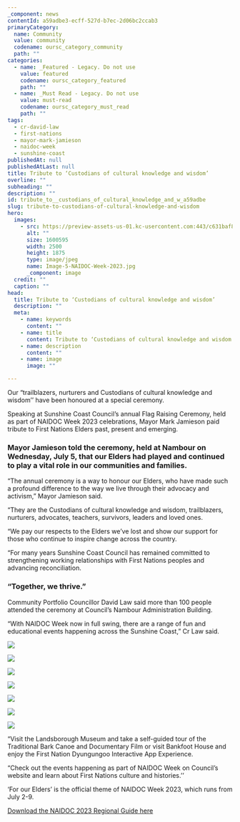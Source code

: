 ```yaml
---
_component: news
contentId: a59adbe3-ecff-527d-b7ec-2d06bc2ccab3
primaryCategory:
  name: Community
  value: community
  codename: oursc_category_community
  path: ""
categories:
  - name: _Featured - Legacy. Do not use
    value: featured
    codename: oursc_category_featured
    path: ""
  - name: _Must Read - Legacy. Do not use
    value: must-read
    codename: oursc_category_must_read
    path: ""
tags:
  - cr-david-law
  - first-nations
  - mayor-mark-jamieson
  - naidoc-week
  - sunshine-coast
publishedAt: null
publishedAtLast: null
title: Tribute to ‘Custodians of cultural knowledge and wisdom’
overline: ""
subheading: ""
description: ""
id: tribute_to__custodians_of_cultural_knowledge_and_w_a59adbe
slug: tribute-to-custodians-of-cultural-knowledge-and-wisdom
hero:
  images:
    - src: https://preview-assets-us-01.kc-usercontent.com:443/c631baf8-1b46-001f-580c-d0001b68b4a8/82c2c373-624f-430b-953b-92bd70d32213/Image-5-NAIDOC-Week-2023.jpg
      alt: ""
      size: 1600595
      width: 2500
      height: 1875
      type: image/jpeg
      name: Image-5-NAIDOC-Week-2023.jpg
      _component: image
  credit: ""
  caption: ""
head:
  title: Tribute to ‘Custodians of cultural knowledge and wisdom’
  description: ""
  meta:
    - name: keywords
      content: ""
    - name: title
      content: Tribute to ‘Custodians of cultural knowledge and wisdom’
    - name: description
      content: ""
    - name: image
      image: ""

---
```

Our “trailblazers, nurturers and Custodians of cultural knowledge and wisdom’’ have been honoured at a special ceremony.

Speaking at Sunshine Coast Council’s annual Flag Raising Ceremony, held as part of NAIDOC Week 2023 celebrations, Mayor Mark Jamieson paid tribute to First Nations Elders past, present and emerging.

### Mayor Jamieson told the ceremony, held at Nambour on Wednesday, July 5, that our Elders had played and continued to play a vital role in our communities and families.

“The annual ceremony is a way to honour our Elders, who have made such a profound difference to the way we live through their advocacy and activism,” Mayor Jamieson said.

“They are the Custodians of cultural knowledge and wisdom, trailblazers, nurturers, advocates, teachers, survivors, leaders and loved ones.

“We pay our respects to the Elders we’ve lost and show our support for those who continue to inspire change across the country.

“For many years Sunshine Coast Council has remained committed to strengthening working relationships with First Nations peoples and advancing reconciliation.

### “Together, we thrive.”

Community Portfolio Councillor David Law said more than 100 people attended the ceremony at Council’s Nambour Administration Building.

“With NAIDOC Week now in full swing, there are a range of fun and educational events happening across the Sunshine Coast,” Cr Law said.

![](https://preview-assets-us-01.kc-usercontent.com:443/c631baf8-1b46-001f-580c-d0001b68b4a8/f90265d5-9749-43b7-92c9-43c641080ec4/Image-1-Flag-Raising-at-Councils-Flag-Raising-Ceremony-1024x768.jpg)

![](https://preview-assets-us-01.kc-usercontent.com:443/c631baf8-1b46-001f-580c-d0001b68b4a8/7d2acfd0-5610-4b3a-b3f9-9f28f31d2758/Image-2-NAIDOC-Week-Gubbi-Gubbi-Dance-1024x768.jpg)

![](https://preview-assets-us-01.kc-usercontent.com:443/c631baf8-1b46-001f-580c-d0001b68b4a8/8444f1e1-6a9f-4b9c-aa29-6d4c7ce9cd16/Image-3-Flag-Raising-at-Councils-Flag-Raising-Ceremony-1024x768.jpg)

![](https://preview-assets-us-01.kc-usercontent.com:443/c631baf8-1b46-001f-580c-d0001b68b4a8/b4f5b09f-78b2-4b4f-84dd-f3967c8cf355/Image-4-Flag-Raising-at-Councils-Flag-Raising-Ceremony-768x1024.jpg)

![](https://preview-assets-us-01.kc-usercontent.com:443/c631baf8-1b46-001f-580c-d0001b68b4a8/adb036b8-ab12-4e40-a2f2-652bf95b90f0/IMG_1680-1024x768.jpg)

![](https://preview-assets-us-01.kc-usercontent.com:443/c631baf8-1b46-001f-580c-d0001b68b4a8/73092f93-c164-460b-97b1-b3355c9e9c1c/IMG_1742-1024x768.jpg)

![](https://preview-assets-us-01.kc-usercontent.com:443/c631baf8-1b46-001f-580c-d0001b68b4a8/c8026cdc-e90f-45d6-b066-9d54c7e7d7d8/IMG_1773-768x1024.jpg)

“Visit the Landsborough Museum and take a self-guided tour of the Traditional Bark Canoe and Documentary Film or visit Bankfoot House and enjoy the First Nation Dyungungoo Interactive App Experience.

“Check out the events happening as part of NAIDOC Week on Council’s website and learn about First Nations culture and histories.’’

‘For our Elders’ is the official theme of NAIDOC Week 2023, which runs from July 2-9.

[Download the NAIDOC 2023 Regional Guide here](https://www.sunshinecoast.qld.gov.au/living-and-community/first-nations-partnerships/first-nations-events/naidoc)
